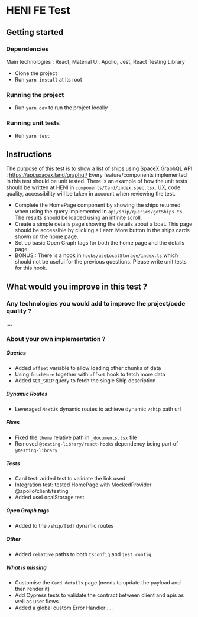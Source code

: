# HENI FE Test

## Getting started

### Dependencies

Main technologies : React, Material UI, Apollo, Jest, React Testing Library

- Clone the project
- Run `yarn install` at its root

### Running the project

- Run `yarn dev` to run the project locally

### Running unit tests

- Run `yarn test`

## Instructions

The purpose of this test is to show a list of ships using SpaceX GraphQL API : https://api.spacex.land/graphql/ Every feature/components implemented in this test should be unit tested. There is an example of how the unit tests should be written at HENI in `components/Card/index.spec.tsx`. UX, code quality, accessibility will be taken in account when reviewing the test.

- Complete the HomePage component by showing the ships returned when using the query implemented in `api/ship/queries/getShips.ts`. The results should be loaded using an infinite scroll.
- Create a simple details page showing the details about a boat. This page should be accessible by clicking a Learn More button in the ships cards shown on the home page.
- Set up basic Open Graph tags for both the home page and the details page.
- BONUS : There is a hook in `hooks/useLocalStorage/index.ts` which should not be useful for the previous questions. Please write unit tests for this hook.

## What would you improve in this test ?

### Any technologies you would add to improve the project/code quality ?

....

### About your own implementation ?

##### Queries
 - Added `offset` variable to allow loading other chunks of data
 - Using `fetchMore` together with `offset` hook to fetch more data
 - Added `GET_SHIP` query to fetch the single Ship description

##### Dynamic Routes
 - Leveraged `NextJs` dynamic routes to achieve dynamic `/ship` path url

##### Fixes
 - Fixed the `theme` relative path in `_documents.tsx` file
 - Removed `@testing-library/react-hooks` dependency being part of `@testing-library`

##### Tests
 - Card test: added test to validate the link used
 - Integration test: tested HomePage with MockedProvider @apollo/client/testing
 - Added useLocalStorage test

##### Open Graph tags
 - Added to the `/ship/[id]` dynamic routes

##### Other
 - Added `relative` paths to both `tsconfig` and `jest config`

##### What is missing
 - Customise the `Card details` page (needs to update the payload and then render it)
 - Add Cypress tests to validate the contract between client and apis as well as user flows
 - Added a global custom Error Handler
....
